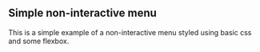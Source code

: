 ## Simple non-interactive menu
This is a simple example of a non-interactive menu styled using basic css and some flexbox.
